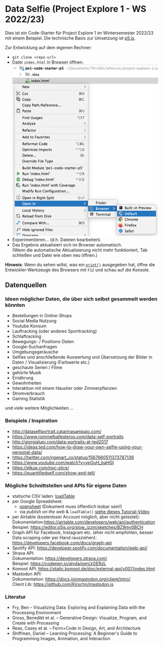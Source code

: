 Data Selfie (Project Explore 1 - WS 2022/23)
============================================

Dies ist ein Code-Starter für Project Explore 1 im Wintersemester 2022/23 mit einem Beispiel.
Die technische Basis zur Umsetzung ist [p5.js](https://p5js.org/).

Zur Entwicklung auf dem eigenen Rechner:
* `git clone <repo-url>`
* Datei `index.html` in Browser öffnen. <br>
  ![Kontext-Menü](doc/open-in-browser.png)
* Experimentieren... (d.h. Dateien bearbeiten).
* Das Ergebnis aktualisiert sich im Browser automatisch.<br>
  (Wenn die automatische Aktualisierung nicht mehr funktioniert, Tab schließen und Datei wie oben neu öffnen.)

**Hinweis**: Wenn du sehen willst, was ein [`print()`](https://p5js.org/reference/#/p5/print) ausgegeben hat, öffne die Entwickler-Werkzeuge des Browsers mit `F12` und schau auf die Konsole.

Datenquellen
------------

### Ideen möglicher Daten, die über sich selbst gesammelt werden könnten

* Bestellungen in Online-Shops
* Social Media Nutzung
* Youtube Konsum
* Lauftracking (oder anderes Sporttracking)
* Schlaftracking
* Bewegungs- / Positions-Daten
* Google-Suchanfragen
* Umgebungsgeräusche
* Selfies und anschließende Auswertung und Übersetzung der Bilder in Daten / Visualisierung (Farbwerte etc.)
* geschaute Serien / Filme
* gehörte Musik
* Ernährung
* Gewohnheiten
* Interaktion mit einem Haustier oder Zimmerpflanzen
* Stromverbrauch
* Gaming Statistik

und viele weitere Möglichkeiten ...

### Beispiele / Inspiration

* http://dataselfportrait.catarinasampaio.com/
* https://www.rommelballesteros.com/data-self-portraits
* http://giorgialupi.com/data-portraits-at-ted2017
* https://ideas.ted.com/how-to-draw-your-own-selfie-using-your-personal-data/
* https://twitter.com/ngenart_co/status/1567660511373787136
* https://www.youtube.com/watch?v=ypOuH_baHGI
* https://elkue.com/nyc-slice/
* https://quantifiedself.com/show-and-tell/


### Mögliche Schnittstellen und APIs für eigene Daten

* statische CSV laden: [loadTable](https://p5js.org/reference/#/p5/loadTable)
* per Google Spreadsheet:
  * [opensheet](https://github.com/benborgers/opensheet) (Dokument muss öffentlich lesbar sein!)
  * via _publish on the web_ & `loadTable()` [siehe dieses Tutorial-Video](https://www.youtube.com/watch?v=EU7SvAyybOE&ab_channel=DavidBouchard)
* per Airtable (kostenloser Account möglich, aber nicht getestet): <br>
  Dokumentation:https://airtable.com/developers/web/api/authentication <br>
  Beispiel: https://editor.p5js.org/slow_izzm/sketches/BZ9my0BCH
* Graph API für Facebook, Instagram etc. (eher nicht empfohlen, besser Data scraping oder per Hand rausziehen):
  https://developers.facebook.com/docs/graph-api
* Spotify API:
  https://developer.spotify.com/documentation/web-api/
* Strava API: <br>
  Dokumentation: https://developers.strava.com/ <br>
  Beispiel: https://codepen.io/alyda/pen/zGERzL
* Komoot API: https://static.komoot.de/doc/external-api/v007/index.html
* Mastodon API: <br>
  Dokumentation: https://docs.joinmastodon.org/client/intro/ <br>
  Client Lib: https://github.com/Kirschn/mastodon.js

### Literatur

* Fry, Ben – Visualizing Data: Exploring and Explaining Data with the Processing Environment
* Gross, Benedikt et al. – Generative Design: Visualize, Program, and Create with Processing
* Reas, Casey et al. – Form+Code in Design, Art, and Architecture
* Shiffman, Daniel – Learning Processing: A Beginner's Guide to Programming Images, Animation, and Interaction